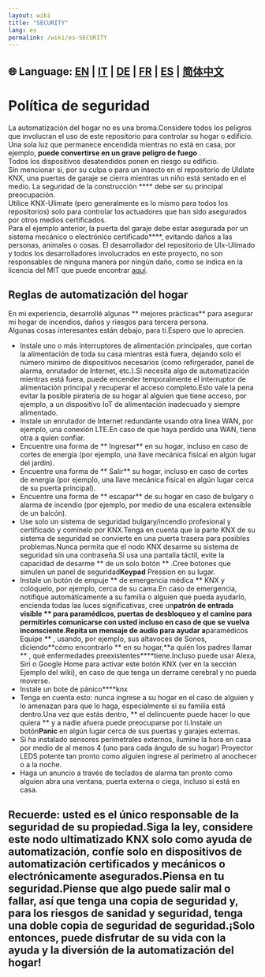 ```yaml
---
layout: wiki
title: "SECURITY"
lang: es
permalink: /wiki/es-SECURITY
---
```

🌐 Language: [EN](https://supergiovane.github.io/node-red-contrib-knx-ultimate/wiki/SECURITY) | [IT](https://supergiovane.github.io/node-red-contrib-knx-ultimate/wiki/it-SECURITY) | [DE](https://supergiovane.github.io/node-red-contrib-knx-ultimate/wiki/de-SECURITY) | [FR](https://supergiovane.github.io/node-red-contrib-knx-ultimate/wiki/fr-SECURITY) | [ES](https://supergiovane.github.io/node-red-contrib-knx-ultimate/wiki/es-SECURITY) | [简体中文](https://supergiovane.github.io/node-red-contrib-knx-ultimate/wiki/zh-CN-SECURITY)
---
# Política de seguridad
La automatización del hogar no es una broma.Considere todos los peligros que involucran el uso de este repositorio para controlar su hogar o edificio.
Una sola luz que permanece encendida mientras no está en casa, por ejemplo, **puede convertirse en un grave peligro de fuego** . <br/>
Todos los dispositivos desatendidos ponen en riesgo su edificio. <br/>
Sin mencionar si, por su culpa o para un insecto en el repositorio de Uldlate KNX, una puertas de garaje se cierra mientras un niño está sentado en el medio.
La seguridad de la construcción **** debe ser su principal preocupación. <br/>
Utilice KNX-Ulimate (pero generalmente es lo mismo para todos los repositorios) solo para controlar los actuadores que han sido asegurados por otros medios certificados. <br/>
Para el ejemplo anterior, la puerta del garaje debe estar asegurada por un sistema mecánico o electrónico certificado****, evitando daños a las personas, animales o cosas.
El desarrollador del repositorio de Ulx-Ulimado y todos los desarrolladores involucrados en este proyecto, no son responsables de ninguna manera por ningún daño, como se indica en la licencia del MIT que puede encontrar [aquí](https://github.com/Supergiovane/node-red-contrib-knx-ultimate/blob/master/LICENSE). <br/>
## Reglas de automatización del hogar
En mi experiencia, desarrollé algunas ** mejores prácticas** para asegurar mi hogar de incendios, daños y riesgos para tercera persona. <br/>
Algunas cosas interesantes están debajo, para ti.Espero que lo aprecien. <br/>
- Instale uno o más interruptores de alimentación principales, que cortan la alimentación de toda su casa mientras está fuera, dejando solo el número mínimo de dispositivos necesarios (como refirgerador, panel de alarma, enrutador de Internet, etc.).Si necesita algo de automatización mientras está fuera, puede encender temporalmente el interruptor de alimentación principal y recuperar el acceso completo.Esto vale la pena evitar la posible piratería de su hogar al alguien que tiene acceso, por ejemplo, a un dispositivo IoT de alimentación inadecuado y siempre alimentado.
- Instale un enrutador de Internet redundante usando otra línea WAN, por ejemplo, una conexión LTE.En caso de que haya perdido una WAN, tiene otra a quien confiar.
- Encuentre una forma de ** Ingresar** en su hogar, incluso en caso de cortes de energía (por ejemplo, una llave mecánica fisical en algún lugar del jardín).
- Encuentre una forma de ** Salir** su hogar, incluso en caso de cortes de energía (por ejemplo, una llave mecánica fisical en algún lugar cerca de su puerta principal).
- Encuentre una forma de ** escapar** de su hogar en caso de bulgary o alarma de incendio (por ejemplo, por medio de una escalera extensible de un balcón).
- Use solo un sistema de seguridad bulgary/incendio profesional y certificado y comínelo por KNX.Tenga en cuenta que la parte KNX de su sistema de seguridad se convierte en una puerta trasera para posibles problemas.Nunca permita que el nodo KNX desarme su sistema de seguridad sin una contraseña.Si usa una pantalla táctil, evite la capacidad de desarme ** de un solo botón ** .Cree botones que simulen un panel de seguridad**Keypad** Pression en su lugar.
- Instale un botón de empuje ** de emergencia médica ** KNX y colóquelo, por ejemplo, cerca de su cama.En caso de emergencia, notifique automáticamente a su familia o alguien que pueda ayudarlo, encienda todas las luces significativas, cree un**patrón de entrada visible ** para paramédicos, puertas de desbloqueo y el camino para permitirles comunicarse con usted incluso en caso de que se vuelva inconsciente.Repita un mensaje de audio para ayudar a**paramédicos Equipe ** , usando, por ejemplo, sus altavoces de Sonos, diciendo**cómo encontrarlo ** en su hogar,**a quién los padres llamar ** , qué enfermedades preexistentes****tiene.Incluso puede usar Alexa, Siri o Google Home para activar este botón KNX (ver en la sección Ejemplo del wiki), en caso de que tenga un derrame cerebral y no pueda moverse.
- Instale un bote de pánico****knx
- Tenga en cuenta esto: nunca ingrese a su hogar en el caso de alguien y lo amenazan para que lo haga, especialmente si su familia está dentro.Una vez que estás dentro, ** el delincuente puede hacer lo que quiera ** y a nadie afuera puede preocuparse por ti.Instale un botón**Panic** en algún lugar cerca de sus puertas y garajes externas.
- Si ha instalado sensores perimetrales externos, ilumine la hora en casa por medio de al menos 4 (uno para cada ángulo de su hogar) Proyector LEDS potente tan pronto como alguien ingrese al perímetro al anochecer o a la noche.
- Haga un anuncio a través de teclados de alarma tan pronto como alguien abra una ventana, puerta externa o ciega, incluso si está en casa.
## Recuerde: usted es el único responsable de la seguridad de su propiedad.Siga la ley, considere este nodo ultimatizado KNX solo como ayuda de automatización, confíe solo en dispositivos de automatización certificados y mecánicos o electrónicamente asegurados.Piensa en tu seguridad.Piense que algo puede salir mal o fallar, así que tenga una copia de seguridad y, para los riesgos de sanidad y seguridad, tenga una doble copia de seguridad de seguridad.¡Solo entonces, puede disfrutar de su vida con la ayuda y la diversión de la automatización del hogar!
